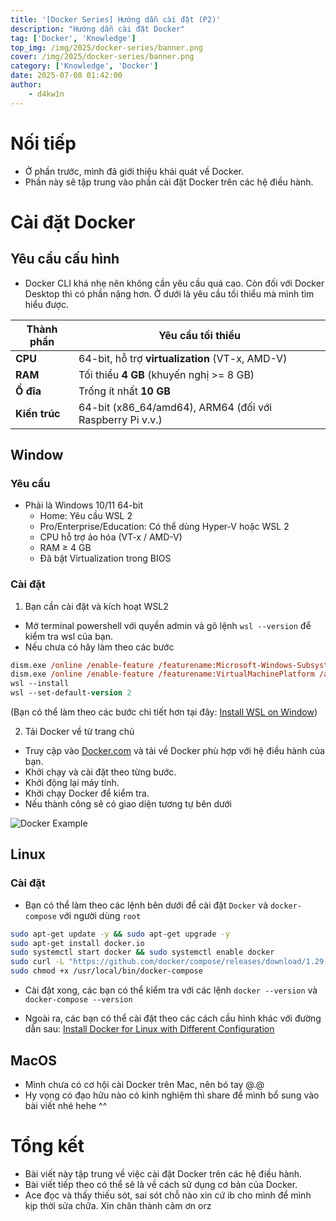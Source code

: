 ```yaml
---
title: '[Docker Series] Hướng dẫn cài đặt (P2)'
description: "Hướng dẫn cài đặt Docker"
tag: ['Docker', 'Knowledge']
top_img: /img/2025/docker-series/banner.png
cover: /img/2025/docker-series/banner.png
category: ['Knowledge', 'Docker']
date: 2025-07-08 01:42:00
author:
    - d4kw1n
---
```


# Nối tiếp

- Ở phần trước, mình đã giới thiệu khái quát về Docker.
- Phần này sẽ tập trung vào phần cài đặt Docker trên các hệ điều hành.

# Cài đặt Docker

## Yêu cầu cấu hình

- Docker CLI khá nhẹ nên không cần yêu cầu quá cao. Còn đối với Docker Desktop thì có phần nặng hơn. Ở dưới là yêu cầu tối thiểu mà mình tìm hiểu được.

| Thành phần    | Yêu cầu tối thiểu                                         |
| ------------- | --------------------------------------------------------- |
| **CPU**       | 64-bit, hỗ trợ **virtualization** (VT-x, AMD-V)           |
| **RAM**       | Tối thiểu **4 GB** (khuyến nghị >= 8 GB)                  |
| **Ổ đĩa**     | Trống ít nhất **10 GB**                                   |
| **Kiến trúc** | 64-bit (x86\_64/amd64), ARM64 (đối với Raspberry Pi v.v.) |

## Window

### Yêu cầu

- Phải là Windows 10/11 64-bit
    - Home: Yêu cầu WSL 2
    - Pro/Enterprise/Education: Có thể dùng Hyper-V hoặc WSL 2
    - CPU hỗ trợ ảo hóa (VT-x / AMD-V)
    - RAM ≥ 4 GB
    - Đã bật Virtualization trong BIOS

### Cài đặt

1. Bạn cần cài đặt và kích hoạt WSL2

- Mở terminal powershell với quyền admin và gõ lệnh `wsl --version` để kiểm tra wsl của bạn.
- Nếu chưa có hãy làm theo các bước

```ps
dism.exe /online /enable-feature /featurename:Microsoft-Windows-Subsystem-Linux /all /norestart
dism.exe /online /enable-feature /featurename:VirtualMachinePlatform /all /norestart
wsl --install
wsl --set-default-version 2
```

(Bạn có thể làm theo các bước chi tiết hơn tại đây: [Install WSL on Window](https://learn.microsoft.com/en-us/windows/wsl/install-manual))

2. Tải Docker về từ trang chủ

- Truy cập vào [Docker.com](https://docker.com) và tải về Docker phù hợp với hệ điều hành của bạn.
- Khởi chạy và cài đặt theo từng bước.
- Khởi động lại máy tính.
- Khởi chạy Docker để kiểm tra.
- Nếu thành công sẽ có giao diện tương tự bên dưới

![Docker Example](/img/2025/docker-series/docker-example.png)

## Linux 

### Cài đặt

- Bạn có thể làm theo các lệnh bên dưới để cài đặt `Docker` và `docker-compose` với người dùng `root`

```bash
sudo apt-get update -y && sudo apt-get upgrade -y
sudo apt-get install docker.io
sudo systemctl start docker && sudo systemctl enable docker
sudo curl -L "https://github.com/docker/compose/releases/download/1.29.2/docker-compose-$(uname -s)-$(uname -m)" -o /usr/local/bin/docker-compose
sudo chmod +x /usr/local/bin/docker-compose
```
- Cài đặt xong, các bạn có thể kiểm tra với các lệnh `docker --version` và `docker-compose --version`

- Ngoài ra, các bạn có thể cài đặt theo các cách cầu hình khác với đường dẫn sau: [Install Docker for Linux with Different Configuration](https://docs.docker.com/engine/install/linux-postinstall/)

## MacOS

- Mình chưa có cơ hội cài Docker trên Mac, nên bó tay @.@
- Hy vọng có đạo hữu nào có kinh nghiệm thì share để mình bổ sung vào bài viết nhé hehe ^^

# Tổng kết

- Bài viết này tập trung về việc cài đặt Docker trên các hệ điều hành.
- Bài viết tiếp theo có thể sẽ là về cách sử dụng cơ bản của Docker.
- Ace đọc và thấy thiếu sót, sai sót chỗ nào xin cứ ib cho mình để mình kịp thời sửa chữa. Xin chân thành cảm ơn orz


